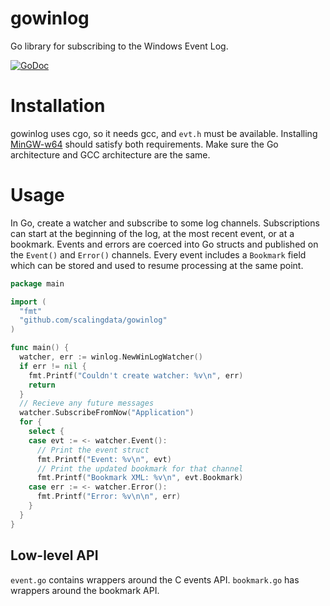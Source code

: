 # gowinlog
Go library for subscribing to the Windows Event Log.

[![GoDoc](https://godoc.org/github.com/t94j0/gowinlog?status.svg)](https://godoc.org/github.com/t94j0/gowinlog)

Installation
=======

gowinlog uses cgo, so it needs gcc, and `evt.h` must be available. Installing [MinGW-w64](http://mingw-w64.yaxm.org/doku.php) should satisfy both requirements. Make sure the Go architecture and GCC architecture are the same.

Usage
=======

In Go, create a watcher and subscribe to some log channels. Subscriptions can start at the beginning of the log, at the most recent event, or at a bookmark. Events and errors are coerced into Go structs and published on the `Event()` and `Error()` channels. Every event includes a `Bookmark` field which can be stored and used to resume processing at the same point.

``` Go
package main

import (
  "fmt"
  "github.com/scalingdata/gowinlog"
)

func main() {
  watcher, err := winlog.NewWinLogWatcher()
  if err != nil {
    fmt.Printf("Couldn't create watcher: %v\n", err)
    return
  }
  // Recieve any future messages
  watcher.SubscribeFromNow("Application")
  for {
    select {
    case evt := <- watcher.Event():
      // Print the event struct
      fmt.Printf("Event: %v\n", evt)
      // Print the updated bookmark for that channel
      fmt.Printf("Bookmark XML: %v\n", evt.Bookmark)
    case err := <- watcher.Error():
      fmt.Printf("Error: %v\n\n", err)
    }
  }
}
```

Low-level API
------

`event.go` contains wrappers around the C events API. `bookmark.go` has wrappers around the bookmark API.
